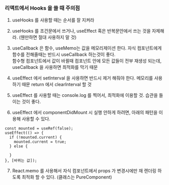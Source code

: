### 리액트에서 Hooks 을 쓸 때 주의점

1) useHooks 를 사용할 때는 순서를 잘 지켜라

2) useHooks 를 조건문에서 쓰거나, useEffect 혹은 반복문안에서 쓰는 것을 자제해라. (웬만하면 절대 사용하지 말 것) 

3) useCallback 은 함수, useMemo는 값을 메모리제이션 한다. 자식 컴포넌트에게 함수를 전해줄때는 반드시 useCallback 하는것이 좋다.  
   함수형 컴포넌트에서 값이 바뀔때 컴포넌트 안에 모든 값들이 전부 재생성 되는데, useCallback 을 사용하면 최적화를 막기 때문
   
4) useEffect 에서 setInterval 을 사용하면 반드시 제거 해줘야 한다. 메모리를 사용하기 때문 return 에서 clearInterval 할 것   

5) useEffect 를 사용할 때는 console.log 를 찍어서, 최적화에 이용할 것. 습관을 들이는 것이 좋다.

6) useEffect 에서 componentDidMount 시 실행 안하게 하려면, 아래의 패턴을 이용해 사용할 수 있다.
```react
const mounted = useRef(false);
useEffect(() => {
  if (!mounted.current) {
    mounted.current = true;
  } else {
  
  }
}, [바뀌는 값]);
```

7) React.memo 를 사용해서 자식 컴포넌트에서 props 가 변경시에만 재 렌더링 하도록 최적화 할 수 있다. (클래스는 PureComponent)
